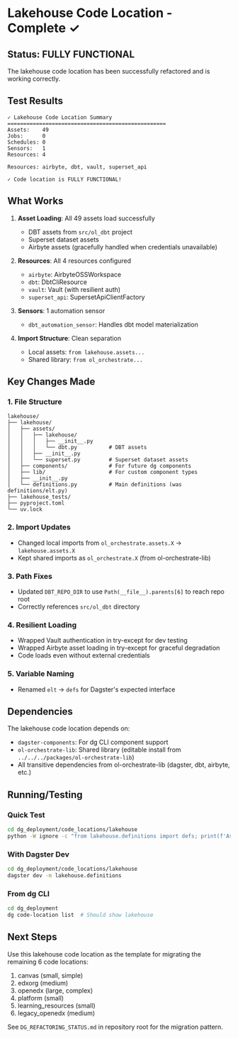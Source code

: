 # Lakehouse Code Location - Complete ✓

## Status: FULLY FUNCTIONAL

The lakehouse code location has been successfully refactored and is working correctly.

## Test Results

```
✓ Lakehouse Code Location Summary
==================================================
Assets:    49
Jobs:      0
Schedules: 0
Sensors:   1
Resources: 4

Resources: airbyte, dbt, vault, superset_api

✓ Code location is FULLY FUNCTIONAL!
```

## What Works

1. **Asset Loading**: All 49 assets load successfully
   - DBT assets from `src/ol_dbt` project
   - Superset dataset assets
   - Airbyte assets (gracefully handled when credentials unavailable)

2. **Resources**: All 4 resources configured
   - `airbyte`: AirbyteOSSWorkspace
   - `dbt`: DbtCliResource
   - `vault`: Vault (with resilient auth)
   - `superset_api`: SupersetApiClientFactory

3. **Sensors**: 1 automation sensor
   - `dbt_automation_sensor`: Handles dbt model materialization

4. **Import Structure**: Clean separation
   - Local assets: `from lakehouse.assets...`
   - Shared library: `from ol_orchestrate...`

## Key Changes Made

### 1. File Structure
```
lakehouse/
├── lakehouse/
│   ├── assets/
│   │   ├── lakehouse/
│   │   │   ├── __init__.py
│   │   │   └── dbt.py          # DBT assets
│   │   ├── __init__.py
│   │   └── superset.py         # Superset dataset assets
│   ├── components/             # For future dg components
│   ├── lib/                    # For custom component types
│   ├── __init__.py
│   └── definitions.py          # Main definitions (was definitions/elt.py)
├── lakehouse_tests/
├── pyproject.toml
└── uv.lock
```

### 2. Import Updates
- Changed local imports from `ol_orchestrate.assets.X` → `lakehouse.assets.X`
- Kept shared imports as `ol_orchestrate.X` (from ol-orchestrate-lib)

### 3. Path Fixes
- Updated `DBT_REPO_DIR` to use `Path(__file__).parents[6]` to reach repo root
- Correctly references `src/ol_dbt` directory

### 4. Resilient Loading
- Wrapped Vault authentication in try-except for dev testing
- Wrapped Airbyte asset loading in try-except for graceful degradation
- Code loads even without external credentials

### 5. Variable Naming
- Renamed `elt` → `defs` for Dagster's expected interface

## Dependencies

The lakehouse code location depends on:
- `dagster-components`: For dg CLI component support
- `ol-orchestrate-lib`: Shared library (editable install from `../../../packages/ol-orchestrate-lib`)
- All transitive dependencies from ol-orchestrate-lib (dagster, dbt, airbyte, etc.)

## Running/Testing

### Quick Test
```bash
cd dg_deployment/code_locations/lakehouse
python -W ignore -c "from lakehouse.definitions import defs; print(f'Assets: {len(list(defs.assets))}')"
```

### With Dagster Dev
```bash
cd dg_deployment/code_locations/lakehouse
dagster dev -m lakehouse.definitions
```

### From dg CLI
```bash
cd dg_deployment
dg code-location list  # Should show lakehouse
```

## Next Steps

Use this lakehouse code location as the template for migrating the remaining 6 code locations:
1. canvas (small, simple)
2. edxorg (medium)
3. openedx (large, complex)
4. platform (small)
5. learning_resources (small)
6. legacy_openedx (medium)

See `DG_REFACTORING_STATUS.md` in repository root for the migration pattern.
